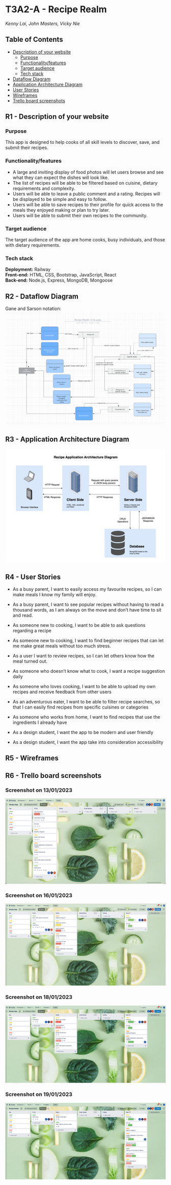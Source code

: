 # T3A2-A - Recipe Realm

*Kenny Lai, John Masters, Vicky Nie*

## Table of Contents

- [Description of your website](#r1---description-of-your-website)
    - [Purpose](#purpose)
    - [Functionality/features](#functionalityfeatures)
    - [Target audience](#target-audience)
    - [Tech stack](#tech-stack)
- [Dataflow Diagram](#r2---dataflow-diagram)
- [Application Architecture Diagram](#r3---application-architecture-diagram)
- [User Stories](#r4---user-stories)
- [Wireframes](#r5---wireframes)
- [Trello board screenshots](#r6---trello-board-screenshots)

## R1 - Description of your website

### Purpose

This app is designed to help cooks of all skill levels to discover, save, and submit their recipes.

### Functionality/features

- A large and inviting display of food photos will let users browse and see what they can expect the dishes will look like.
- The list of recipes will be able to be filtered based on cuisine, dietary requirements and complexity.
- Users will be able to leave a public comment and a rating.
Recipes will be displayed to be simple and easy to follow.
- Users will be able to save recipes to their profile for quick access to the meals they enjoyed making or plan to try later.
- Users will be able to submit their own recipes to the community.

### Target audience

The target audience of the app are home cooks, busy individuals, and those with dietary requirements.  

### Tech stack

**Deployment:** Railway  
**Front-end:** HTML, CSS, Bootstrap, JavaScript, React  
**Back-end:** Node.js, Express, MongoDB, Mongoose

## R2 - Dataflow Diagram

Gane and Sarson notation:
![Draft Data Flow Diagram](docs/DraftDFD.PNG)

## R3 - Application Architecture Diagram

![Application Architecture Diagram](docs/application-architecture-diagram.jpg)

## R4 - User Stories

- As a busy parent, I want to easily access my favourite recipes, so I can make meals I know my family will enjoy.

- As a busy parent, I want to see popular recipes without having to read a thousand words, as I am always on the move and don’t have time to sit and read.

- As someone new to cooking, I want to be able to ask questions regarding a recipe

- As someone new to cooking, I want to find beginner recipes that can let me make great meals without too much stress.

- As a user I want to review recipes, so I can let others know how the meal turned out.

- As someone who doesn’t know what to cook, I want a recipe suggestion daily

- As someone who loves cooking, I want to be able to upload my own recipes and receive feedback from other users

- As an adventurous eater, I want to be able to filter recipe searches, so that I can easily find recipes from specific cuisines or categories

- As someone who works from home, I want to find recipes that use the ingredients I already have

- As a design student, I want the app to be modern and user friendly

- As a design student, I want the app take into consideration accessibility 

## R5 - Wireframes

## R6 - Trello board screenshots

### Screenshot on 13/01/2023

![Screenshot on 13/01/2023](docs/trello-screenshots/13012023.png)

### Screenshot on 16/01/2023

![Screenshot on 16/01/2023](docs/trello-screenshots/16012023.png)

### Screenshot on 18/01/2023

![Screenshot on 18/01/2023](docs/trello-screenshots/18012023.png)

### Screenshot on 19/01/2023

![Screenshot on 19/01/2023](docs/trello-screenshots/19012023.png)

